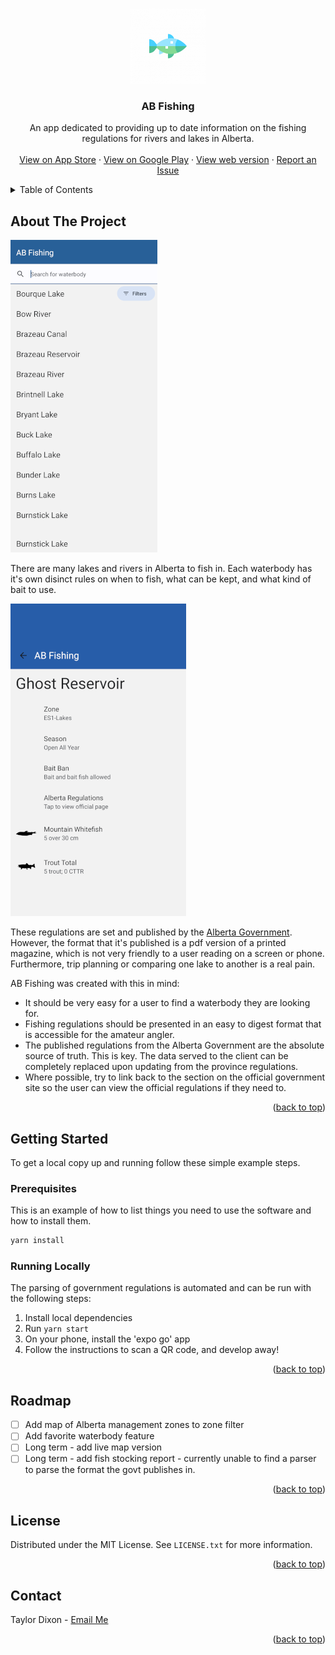 <a name="readme-top"></a>

<!-- PROJECT LOGO -->
<br />
<div align="center">
  <a href="https://www.abfishing.ca">
    <img src="assets/adaptive-icon.png" alt="Logo" height="120">
  </a>

  <h3 align="center">AB Fishing</h3>

  <p align="center">
    An app dedicated to providing up to date information on the fishing regulations for rivers and lakes in Alberta.
    <br />
    <br />
    <a href="https://apps.apple.com/app/apple-store/id1660992625">View on App Store</a>
    ·
    <a href="https://play.google.com/store/apps/details?id=com.abfishing.abfishingapp">View on Google Play</a>
    ·
    <a href="https://www.abfishing.ca">View web version</a>
    ·
    <a href="mailto:%61bfis%68in%67ca@gm%61il.c%6Fm">Report an Issue</a>
    
  </p>
</div>

<!-- TABLE OF CONTENTS -->
<details>
  <summary>Table of Contents</summary>
  <ol>
    <li>
      <a href="#about-the-project">About The Project</a>
      <ul>
        <li><a href="#built-with">Built With</a></li>
      </ul>
    </li>
    <li>
      <a href="#getting-started">Getting Started</a>
      <ul>
        <li><a href="#prerequisites">Prerequisites</a></li>
        <li><a href="#installation">Installation</a></li>
      </ul>
    </li>
    <li><a href="#usage">Usage</a></li>
    <li><a href="#roadmap">Roadmap</a></li>
    <li><a href="#license">License</a></li>
    <li><a href="#contact">Contact</a></li>
  </ol>
</details>

<!-- ABOUT THE PROJECT -->

## About The Project

<img src="assets/list.png" alt="drawing" height="500"/>

There are many lakes and rivers in Alberta to fish in. Each waterbody has it's own disinct rules on when to fish, what can be kept, and what kind of bait to use.

<img src="assets/details.png" alt="drawing" height="500"/>

These regulations are set and published by the [Alberta Government](https://albertaregulations.ca/fishingregs/). However, the format that it's published is a pdf version of a printed magazine, which is not very friendly to a user reading on a screen or phone. Furthermore, trip planning or comparing one lake to another is a real pain.

AB Fishing was created with this in mind:

- It should be very easy for a user to find a waterbody they are looking for.
- Fishing regulations should be presented in an easy to digest format that is accessible for the amateur angler.
- The published regulations from the Alberta Government are the absolute source of truth. This is key. The data served to the client can be completely replaced upon updating from the province regulations.
- Where possible, try to link back to the section on the official government site so the user can view the official regulations if they need to.

<p align="right">(<a href="#readme-top">back to top</a>)</p>

<!-- GETTING STARTED -->

## Getting Started

To get a local copy up and running follow these simple example steps.

### Prerequisites

This is an example of how to list things you need to use the software and how to install them.

```sh
yarn install
```

### Running Locally

The parsing of government regulations is automated and can be run with the following steps:

1. Install local dependencies
2. Run `yarn start`
3. On your phone, install the 'expo go' app
4. Follow the instructions to scan a QR code, and develop away!

<p align="right">(<a href="#readme-top">back to top</a>)</p>

<!-- ROADMAP -->

## Roadmap

- [ ] Add map of Alberta management zones to zone filter
- [ ] Add favorite waterbody feature
- [ ] Long term - add live map version
- [ ] Long term - add fish stocking report - currently unable to find a parser to parse the format the govt publishes in.

<p align="right">(<a href="#readme-top">back to top</a>)</p>

<!-- LICENSE -->

## License

Distributed under the MIT License. See `LICENSE.txt` for more information.

<p align="right">(<a href="#readme-top">back to top</a>)</p>

<!-- CONTACT -->

## Contact

Taylor Dixon - <a href="mailto:%61bfis%68in%67ca@gm%61il.c%6Fm">Email Me</a>

<p align="right">(<a href="#readme-top">back to top</a>)</p>
